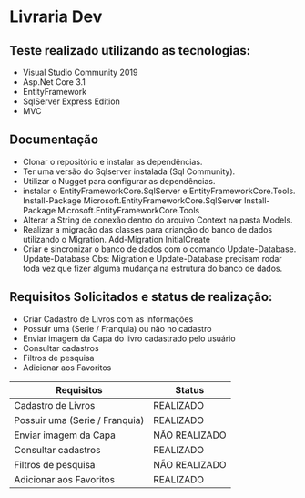 # Livraria Dev

## Teste realizado utilizando as tecnologias:
  * Visual Studio Community 2019
  * Asp.Net Core 3.1
  * EntityFramework
  * SqlServer Express Edition
  * MVC

## Documentação
 * Clonar o repositório e instalar as dependências.
 * Ter uma versão do Sqlserver instalada (Sql Community).
 * Utilizar o Nugget para configurar as dependências.
 * instalar o EntityFrameworkCore.SqlServer e EntityFrameworkCore.Tools.
     Install-Package Microsoft.EntityFrameworkCore.SqlServer
     Install-Package Microsoft.EntityFrameworkCore.Tools
 * Alterar a String de conexão dentro do arquivo Context na pasta Models.
 * Realizar a migração das classes para crianção do banco de dados utilizando o Migration.
     Add-Migration InitialCreate
 * Criar e sincronizar o banco de dados com o comando Update-Database.
     Update-Database
     Obs: Migration e Update-Database precisam rodar toda vez que fizer alguma mudança na estrutura 
     do banco de dados.

## Requisitos Solicitados e status de realização: 
  * Criar Cadastro de Livros com as informações
  * Possuir uma (Serie / Franquia) ou não no cadastro 
  * Enviar imagem da Capa do livro cadastrado pelo usuário
  * Consultar cadastros
  * Filtros de pesquisa
  * Adicionar aos Favoritos
  
Requisitos                      | Status 
------------------------------- | --------------
Cadastro de Livros              | REALIZADO
Possuir uma (Serie / Franquia)  | REALIZADO
Enviar imagem da Capa           | NÃO REALIZADO
Consultar cadastros             | REALIZADO
Filtros de pesquisa             | NÃO REALIZADO  
Adicionar aos Favoritos         | REALIZADO



